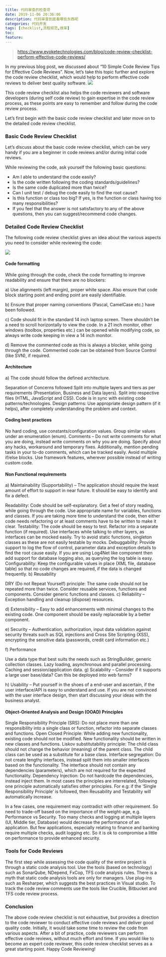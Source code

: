 ```yaml
---
title: 代码审查的检查项
date: 2019-11-06 20:36:06
description: 代码审查到底看哪些东西呢
categories: 代码开发
tags: [checklist,流程规范,效率] 
toc: 
feature: 
---
```

> https://www.evoketechnologies.com/blog/code-review-checklist-perform-effective-code-reviews/

In my previous blog post, we discussed about “10 Simple Code Review Tips for Effective Code Reviews”. Now, let’s take this topic further and explore the code review checklist, which would help to perform effective code reviews to deliver best quality software. 
![](code_review_checklist/91b1df61.png)

This code review checklist also helps the code reviewers and software developers (during self code review) to gain expertise in the code review process, as these points are easy to remember and follow during the code review process. 

Let’s first begin with the basic code review checklist and later move on to the detailed code review checklist. 
<!--more-->
### Basic Code Review Checklist
Let’s discuss about the basic code review checklist, which can be very handy if you are a beginner in code reviews and/or during initial code reviews.

While reviewing the code, ask yourself the following basic questions:

- Am I able to understand the code easily?
- Is the code written following the coding standards/guidelines?
- Is the same code duplicated more than twice?
- Can I unit test / debug the code easily to find the root cause?
- Is this function or class too big? If yes, is the function or class having too many responsibilities?
- If you feel that the answer is not satisfactory to any of the above questions, then you can suggest/recommend code changes.

### Detailed Code Review Checklist
The following code review checklist gives an idea about the various aspects you need to consider while reviewing the code:

![](code_review_checklist/95021398.png)

#### Code formatting

While going through the code, check the code formatting to improve readability and ensure that there are no blockers:

a) Use alignments (left margin), proper white space. Also ensure that code block starting point and ending point are easily identifiable.

b) Ensure that proper naming conventions (Pascal, CamelCase etc.) have been followed. 

c) Code should fit in the standard 14 inch laptop screen.  There shouldn’t be a need to scroll horizontally to view the code. In a 21 inch monitor, other windows (toolbox, properties etc.) can be opened while modifying code, so always write code keeping in view a 14 inch monitor.

d) Remove the commented code as this is always a blocker, while going through the code. Commented code can be obtained from Source Control (like SVN), if required.

#### Architecture
a) The code should follow the defined architecture.

Separation of Concerns followed
Split into multiple layers and tiers as per requirements (Presentation, Business and Data layers).
Split into respective files (HTML, JavaScript and CSS).
Code is in sync with existing code patterns/technologies.
Design patterns: Use appropriate design pattern (if it helps), after completely understanding the problem and context.

#### Coding best practices
No hard coding, use constants/configuration values.
Group similar values under an enumeration (enum).
Comments – Do not write comments for what you are doing, instead write comments on why you are doing. Specify about any hacks, workaround and temporary fixes. Additionally, mention pending tasks in your to-do comments, which can be tracked easily.
Avoid multiple if/else blocks.
Use framework features, wherever possible instead of writing custom code.

#### Non Functional requirements
a) Maintainability (Supportability) – The application should require the least amount of effort to support in near future. It should be easy to identify and fix a defect.

Readability: Code should be self-explanatory. Get a feel of story reading, while going through the code. Use appropriate name for variables, functions and classes. If you are taking more time to understand the code, then either code needs refactoring or at least comments have to be written to make it clear.
Testability: The code should be easy to test. Refactor into a separate function (if required). Use interfaces while talking to other layers, as interfaces can be mocked easily. Try to avoid static functions, singleton classes as these are not easily testable by mocks.
Debuggability: Provide support to log the flow of control, parameter data and exception details to find the root cause easily. If you are using Log4Net like component then add support for database logging also, as querying the log table is easy.
Configurability: Keep the configurable values in place (XML file, database table) so that no code changes are required, if the data is changed frequently.
b) Reusability

DRY (Do not Repeat Yourself) principle: The same code should not be repeated more than twice.
Consider reusable services, functions and components.
Consider generic functions and classes.
c) Reliability – Exception handling and cleanup (dispose) resources.

d) Extensibility – Easy to add enhancements with minimal changes to the existing code. One component should be easily replaceable by a better component.

e) Security – Authentication, authorization, input data validation against security threats such as SQL injections and Cross Site Scripting (XSS), encrypting the sensitive data (passwords, credit card information etc.)

f) Performance

Use a data type that best suits the needs such as StringBuilder, generic collection classes.
Lazy loading, asynchronous and parallel processing.
Caching and session/application data.
g) Scalability – Consider if it supports a large user base/data? Can this be deployed into web farms?

h) Usability – Put yourself in the shoes of a end-user and ascertain, if the user interface/API is easy to understand and use. If you are not convinced with the user interface design, then start discussing your ideas with the business analyst.

#### Object-Oriented Analysis and Design (OOAD) Principles
Single Responsibility Principle (SRS): Do not place more than one responsibility into a single class or function, refactor into separate classes and functions.
Open Closed Principle: While adding new functionality, existing code should not be modified. New functionality should be written in new classes and functions.
Liskov substitutability principle: The child class should not change the behavior (meaning) of the parent class. The child class can be used as a substitute for a base class.
Interface segregation: Do not create lengthy interfaces, instead split them into smaller interfaces based on the functionality. The interface should not contain any dependencies (parameters), which are not required for the expected functionality.
Dependency Injection: Do not hardcode the dependencies, instead inject them.
In most cases the principles are interrelated, following one principle automatically satisfies other principles. For e.g: if the ‘Single Responsibility Principle’ is followed, then Reusability and Testability will automatically increase.

In a few cases, one requirement may contradict with other requirement. So need to trade-off based on the importance of the weight-age, e.g. Performance vs Security. Too many checks and logging at multiple layers (UI, Middle tier, Database) would decrease the performance of an application. But few applications, especially relating to finance and banking require multiple checks, audit logging etc. So it is ok to compromise a little on performance to provide enhanced security.

### Tools for Code Reviews
The first step while assessing the code quality of the entire project is through a static code analysis tool. Use the tools (based on technology) such as SonarQube, NDepend, FxCop, TFS code analysis rules. There is a myth that static code analysis tools are only for managers.
Use plug-ins such as Resharper, which suggests the best practices in Visual studio.
To track the code review comments use the tools like Crucible, Bitbucket and TFS code review process.
### Conclusion
The above code review checklist is not exhaustive, but provides a direction to the code reviewer to conduct effective code reviews and deliver good quality code. Initially, it would take some time to review the code from various aspects. After a bit of practice, code reviewers can perform effective code reviews, without much effort and time. If you would like to become an expert code reviewer, this code review checklist serves as a great starting point. Happy Code Reviewing!
